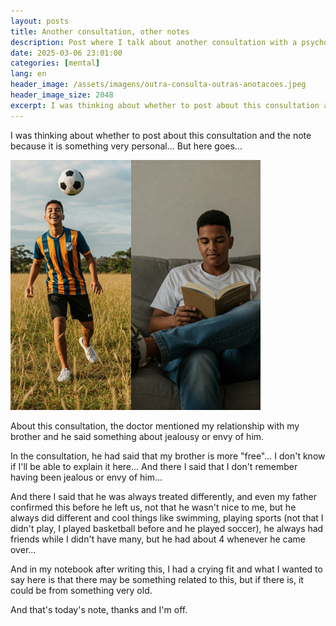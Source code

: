 ```yaml
---
layout: posts
title: Another consultation, other notes
description: Post where I talk about another consultation with a psychologist. I wanted to know about jealousy with my brother.
date: 2025-03-06 23:01:00
categories: [mental]
lang: en
header_image: /assets/imagens/outra-consulta-outras-anotacoes.jpeg
header_image_size: 2048
excerpt: I was thinking about whether to post about this consultation and the note because it is something...
---
```


I was thinking about whether to post about this consultation and the note because it is something very personal... But here goes...

<img alt="Another consultation, other notes" src="/assets/imagens/outra-consulta-outras-anotacoes.jpeg" width="400" height="400">

About this consultation, the doctor mentioned my relationship with my brother and he said something about jealousy or envy of him.

In the consultation, he had said that my brother is more "free"... I don't know if I'll be able to explain it here... And there I said that I don't remember having been jealous or envy of him...

And there I said that he was always treated differently, and even my father confirmed this before he left us, not that he wasn't nice to me, but he always did different and cool things like swimming, playing sports (not that I didn't play, I played basketball before and he played soccer), he always had friends while I didn't have many, but he had about 4 whenever he came over...

And in my notebook after writing this, I had a crying fit and what I wanted to say here is that there may be something related to this, but if there is, it could be from something very old.

And that's today's note, thanks and I'm off.